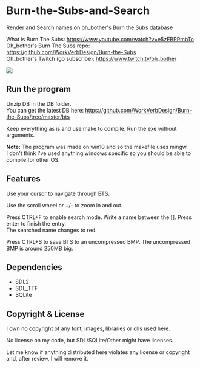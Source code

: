 # Burn-the-Subs-and-Search

Render and Search names on oh_bother's Burn the Subs database


What is Burn The Subs: https://www.youtube.com/watch?v=e5zEBPPmbTo  
Oh_bother's Burn The Subs repo: https://github.com/WorkVerbDesign/Burn-the-Subs  
Oh_bother's Twitch (go subscribe): https://www.twitch.tv/oh_bother  

![](./bts.png)

## Run the program

Unzip DB in the DB folder.  
You can get the latest DB here: https://github.com/WorkVerbDesign/Burn-the-Subs/tree/master/bts

Keep everything as is and use make to compile.
Run the exe without arguments.

**Note:** The program was made on win10 and so the makefile uses mingw.  
I don't think I've used anything windows specific so you should be able to compile for other OS.

## Features
Use your cursor to navigate through BTS.  

Use the scroll wheel or +/- to zoom in and out.

Press CTRL+F to enable search mode. Write a name between the []. Press enter to finish the entry.  
The searched name changes to red.

Press CTRL+S to save BTS to an uncompressed BMP. The uncompressed BMP is around 250MB big.  

## Dependencies
- SDL2
- SDL_TTF
- SQLite
 
## Copyright & License

I own no copyright of any font, images, libraries or dlls used here.  

No license on my code, but SDL/SQLite/Other might have licenses.  


Let me know if anything distributed here violates any license or copyright and, after review, I will remove it.  
